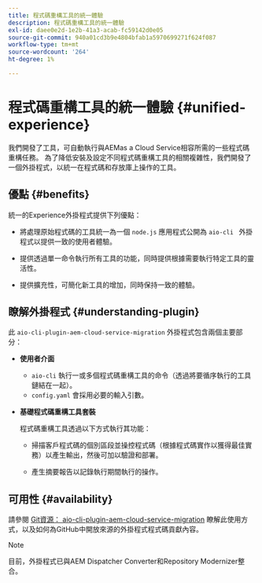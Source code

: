 ```yaml
---
title: 程式碼重構工具的統一體驗
description: 程式碼重構工具的統一體驗
exl-id: daee0e2d-1e2b-41a3-acab-fc59142d0e05
source-git-commit: 940a01cd3b9e4804bfab1a5970699271f624f087
workflow-type: tm+mt
source-wordcount: '264'
ht-degree: 1%

---
```


# 程式碼重構工具的統一體驗 {#unified-experience}

我們開發了工具，可自動執行與AEMas a Cloud Service相容所需的一些程式碼重構任務。 為了降低安裝及設定不同程式碼重構工具的相關複雜性，我們開發了一個外掛程式，以統一在程式碼和存放庫上操作的工具。

## 優點 {#benefits}

統一的Experience外掛程式提供下列優點：

* 將處理原始程式碼的工具統一為一個 `node.js` 應用程式公開為 `aio-cli ` 外掛程式以提供一致的使用者體驗。

* 提供透過單一命令執行所有工具的功能，同時提供根據需要執行特定工具的靈活性。

* 提供擴充性，可簡化新工具的增加，同時保持一致的體驗。

## 瞭解外掛程式 {#understanding-plugin}

此 `aio-cli-plugin-aem-cloud-service-migration` 外掛程式包含兩個主要部分：

* **使用者介面**

   * `aio-cli` 執行一或多個程式碼重構工具的命令（透過將要循序執行的工具鏈結在一起）。
   * `config.yaml` 會採用必要的輸入引數。

* **基礎程式碼重構工具套裝**

   程式碼重構工具透過以下方式執行其功能：

   * 掃描客戶程式碼的個別區段並操控程式碼（根據程式碼實作以獲得最佳實務）以產生輸出，然後可加以驗證和部署。

   * 產生摘要報告以記錄執行期間執行的操作。

## 可用性 {#availability}

請參閱 [Git資源： aio-cli-plugin-aem-cloud-service-migration](https://github.com/adobe/aio-cli-plugin-aem-cloud-service-migration) 瞭解此使用方式，以及如何為GitHub中開放來源的外掛程式程式碼貢獻內容。

>[!NOTE]
>目前，外掛程式已與AEM Dispatcher Converter和Repository Modernizer整合。
